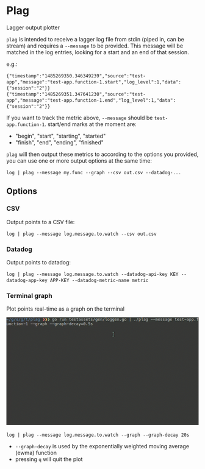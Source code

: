 # Plag

Lagger output plotter


`plag` is intended to receive a lagger log file from stdin (piped in, can be stream) and requires a `--message`
to be provided. This message will be matched in the log entries, looking for a start and an end of that session.

e.g.:

```
{"timestamp":"1485269350.346349239","source":"test-app","message":"test-app.function-1.start","log_level":1,"data":{"session":"2"}}
{"timestamp":"1485269351.347641230","source":"test-app","message":"test-app.function-1.end","log_level":1,"data":{"session":"2"}}
```

If you want to track the metric above, `--message` should be `test-app.function-1`.
start/end marks at the moment are:
* "begin", "start", "starting", "started"
* "finish", "end", "ending", "finished"

`plag` will then output these metrics to according to the options you provided,
you can use one or more output options at the same time:

```
log | plag --message my.func --graph --csv out.csv --datadog-...
```

## Options

### CSV

Output points to a CSV file:

```
log | plag --message log.message.to.watch --csv out.csv
```

### Datadog

Output points to datadog:

```
log | plag --message log.message.to.watch --datadog-api-key KEY --datadog-app-key APP-KEY --datadog-metric-name metric
```

### Terminal graph

Plot points real-time as a graph on the terminal

![graph example](https://raw.githubusercontent.com/tscolari/plag/master/plag.gif)

```
log | plag --message log.message.to.watch --graph --graph-decay 20s
```

* `--graph-decay` is used by the exponentially weighted moving average (ewma) function
* pressing `q` will quit the plot


